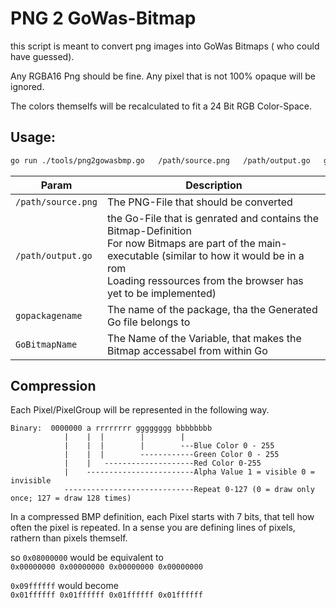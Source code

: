 # PNG 2 GoWas-Bitmap

this script is meant to convert png images into GoWas Bitmaps ( who could have guessed).

Any RGBA16 Png should be fine.
Any pixel that is not 100% opaque will be ignored.

The colors themselfs will be recalculated to fit a 24 Bit RGB Color-Space. 

## Usage:
```bash
go run ./tools/png2gowasbmp.go   /path/source.png   /path/output.go   gopackagename  GoBitmapName
```

| Param              | Description                                                                                                                                                                                                                 |
|--------------------|-----------------------------------------------------------------------------------------------------------------------------------------------------------------------------------------------------------------------------|
| `/path/source.png` | The PNG-File that should be converted                                                                                                                                                                                       |
| `/path/output.go`  | the Go-File that is genrated and contains the Bitmap-Definition<br>For now Bitmaps are part of the main-executable (similar to how it would be in a rom <br> Loading ressources from the browser has yet to be implemented) |
| `gopackagename`    | The name of the package, tha the Generated Go file belongs to                                                                                                                                                               |
| `GoBitmapName`     | The Name of the Variable, that makes the Bitmap accessabel from within Go                                                                                                                                                   |


## Compression
Each Pixel/PixelGroup will be represented in the following way.

```
Binary:  0000000 a rrrrrrrr gggggggg bbbbbbbb
            |    |  |        |        |
            |    |  |        |        ---Blue Color 0 - 255
            |    |  |        ------------Green Color 0 - 255
            |    |   --------------------Red Color 0-255
            |    ------------------------Alpha Value 1 = visible 0 = invisible
            -----------------------------Repeat 0-127 (0 = draw only once; 127 = draw 128 times)
```
In a compressed BMP definition, each Pixel starts with 7 bits, that tell how often the pixel is repeated.
In a sense you are defining lines of pixels, rathern than pixels themself.

so `0x08000000` would be equivalent to   
`0x00000000 0x00000000 0x00000000 0x00000000`   

`0x09ffffff` would become   
`0x01ffffff 0x01ffffff 0x01ffffff 0x01ffffff`   







